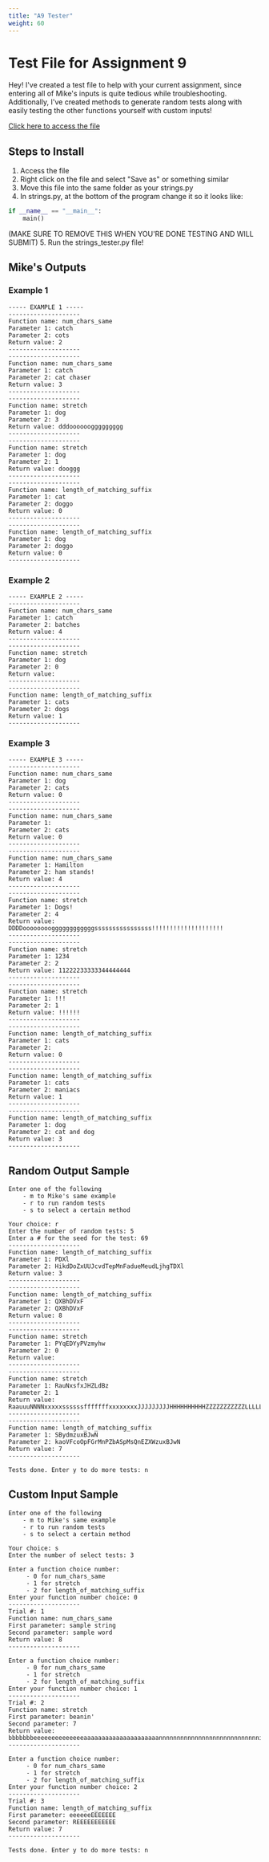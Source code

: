 ```yaml
---
title: "A9 Tester"
weight: 60
---
```


# Test File for Assignment 9

Hey! I've created a test file to help with your current assignment, since entering all of Mike's inputs is quite tedious while troubleshooting. Additionally, I've created methods to generate random tests along with easily testing the other functions yourself with custom inputs!

[Click here to access the file](strings_tester.py)

## Steps to Install
1. Access the file
2. Right click on the file and select "Save as" or something similar
3. Move this file into the same folder as your strings.py
4. In strings.py, at the bottom of the program change it so it looks like:
```python
if __name__ == "__main__":            
    main()
```
(MAKE SURE TO REMOVE THIS WHEN YOU'RE DONE TESTING AND WILL SUBMIT)
5. Run the strings_tester.py file!

## Mike's Outputs

### Example 1
```
----- EXAMPLE 1 -----
--------------------
Function name: num_chars_same
Parameter 1: catch
Parameter 2: cots
Return value: 2
--------------------
--------------------
Function name: num_chars_same
Parameter 1: catch
Parameter 2: cat chaser
Return value: 3
--------------------
--------------------
Function name: stretch
Parameter 1: dog
Parameter 2: 3
Return value: dddooooooggggggggg
--------------------
--------------------
Function name: stretch
Parameter 1: dog
Parameter 2: 1
Return value: dooggg
--------------------
--------------------
Function name: length_of_matching_suffix
Parameter 1: cat
Parameter 2: doggo
Return value: 0
--------------------
--------------------
Function name: length_of_matching_suffix
Parameter 1: dog
Parameter 2: doggo
Return value: 0
--------------------
```

### Example 2
```
----- EXAMPLE 2 -----        
--------------------
Function name: num_chars_same
Parameter 1: catch
Parameter 2: batches
Return value: 4
--------------------
--------------------
Function name: stretch
Parameter 1: dog
Parameter 2: 0
Return value:
--------------------
--------------------
Function name: length_of_matching_suffix
Parameter 1: cats
Parameter 2: dogs
Return value: 1
--------------------
```

### Example 3
```
----- EXAMPLE 3 -----
--------------------
Function name: num_chars_same
Parameter 1: dog
Parameter 2: cats
Return value: 0
--------------------
--------------------
Function name: num_chars_same
Parameter 1:
Parameter 2: cats
Return value: 0
--------------------
--------------------
Function name: num_chars_same
Parameter 1: Hamilton
Parameter 2: ham stands!
Return value: 4
--------------------
--------------------
Function name: stretch
Parameter 1: Dogs!
Parameter 2: 4
Return value: DDDDooooooooggggggggggggssssssssssssssss!!!!!!!!!!!!!!!!!!!!
--------------------
--------------------
Function name: stretch
Parameter 1: 1234
Parameter 2: 2
Return value: 11222233333344444444
--------------------
--------------------
Function name: stretch
Parameter 1: !!!
Parameter 2: 1
Return value: !!!!!!
--------------------
--------------------
Function name: length_of_matching_suffix
Parameter 1: cats
Parameter 2:
Return value: 0
--------------------
--------------------
Function name: length_of_matching_suffix
Parameter 1: cats
Parameter 2: maniacs
Return value: 1
--------------------
--------------------
Function name: length_of_matching_suffix
Parameter 1: dog
Parameter 2: cat and dog
Return value: 3
--------------------
```

## Random Output Sample
```
Enter one of the following
    - m to Mike's same example
    - r to run random tests
    - s to select a certain method

Your choice: r
Enter the number of random tests: 5
Enter a # for the seed for the test: 69
--------------------
Function name: length_of_matching_suffix
Parameter 1: PDXl
Parameter 2: HikdDoZxUUJcvdTepMnFadueMeudLjhgTDXl
Return value: 3
--------------------
--------------------
Function name: length_of_matching_suffix
Parameter 1: QXBhDVxF
Parameter 2: QXBhDVxF
Return value: 8
--------------------
--------------------
Function name: stretch
Parameter 1: PYqEDYyPVzmyhw
Parameter 2: 0
Return value:
--------------------
--------------------
Function name: stretch
Parameter 1: RauNxsfxJHZLdBz
Parameter 2: 1
Return value: RaauuuNNNNxxxxxssssssfffffffxxxxxxxxJJJJJJJJJHHHHHHHHHHZZZZZZZZZZZLLLLLLLLLLLLdddddddddddddBBBBBBBBBBBBBBzzzzzzzzzzzzzzz
--------------------
--------------------
Function name: length_of_matching_suffix
Parameter 1: SBydmzuxBJwN
Parameter 2: kaoVFcoOpFGrMnPZbASpMsQnEZXWzuxBJwN
Return value: 7
--------------------

Tests done. Enter y to do more tests: n
```

## Custom Input Sample
```
Enter one of the following
    - m to Mike's same example
    - r to run random tests
    - s to select a certain method

Your choice: s
Enter the number of select tests: 3

Enter a function choice number:
     - 0 for num_chars_same
     - 1 for stretch
     - 2 for length_of_matching_suffix
Enter your function number choice: 0
--------------------
Trial #: 1
Function name: num_chars_same
First parameter: sample string
Second parameter: sample word
Return value: 8
--------------------

Enter a function choice number:
     - 0 for num_chars_same
     - 1 for stretch
     - 2 for length_of_matching_suffix
Enter your function number choice: 1
--------------------
Trial #: 2
Function name: stretch
First parameter: beanin'
Second parameter: 7
Return value: bbbbbbbeeeeeeeeeeeeeeaaaaaaaaaaaaaaaaaaaaannnnnnnnnnnnnnnnnnnnnnnnnnnniiiiiiiiiiiiiiiiiiiiiiiiiiiiiiiiiiinnnnnnnnnnnnnnnnnnnnnnnnnnnnnnnnnnnnnnnnnn'''''''''''''''''''''''''''''''''''''''''''''''''
--------------------

Enter a function choice number:
     - 0 for num_chars_same
     - 1 for stretch
     - 2 for length_of_matching_suffix
Enter your function number choice: 2
--------------------
Trial #: 3
Function name: length_of_matching_suffix
First parameter: eeeeeeEEEEEEE
Second parameter: REEEEEEEEEEE
Return value: 7
--------------------

Tests done. Enter y to do more tests: n
```